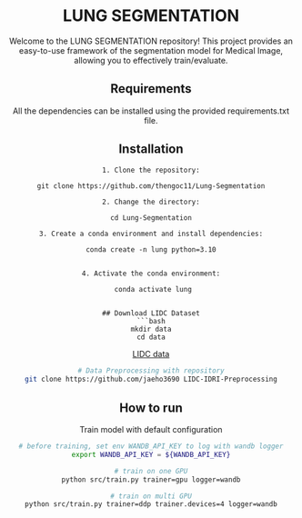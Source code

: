 <div align="center">

# LUNG SEGMENTATION
Welcome to the LUNG SEGMENTATION repository! This project provides an easy-to-use framework of the segmentation model for Medical Image, allowing you to  effectively train/evaluate.

## Requirements
All the dependencies can be installed using the provided requirements.txt file.
## Installation
```bash
1. Clone the repository:
   ```
    git clone https://github.com/thengoc11/Lung-Segmentation
   ```
2. Change the directory:
  ```
    cd Lung-Segmentation
  ```
3. Create a conda environment and install dependencies:

   ```
    conda create -n lung python=3.10
   ```

4. Activate the conda environment:

   ```
     conda activate lung
   ```

## Download LIDC Dataset
```bash
mkdir data
cd data
```

[LIDC data](https://wiki.cancerimagingarchive.net/pages/viewpage.action?pageId=1966254&fbclid=IwAR1vDkrpq0IJN8KwPT2Fft1GJ4bFPiMqXp4p08eEfOaUYofS-88pnNF_Z7g)

```bash
# Data Preprocessing with repository
git clone https://github.com/jaeho3690 LIDC-IDRI-Preprocessing
```


## How to run

Train model with default configuration

```bash
# before training, set env WANDB_API_KEY to log with wandb logger
export WANDB_API_KEY = ${WANDB_API_KEY}

# train on one GPU
python src/train.py trainer=gpu logger=wandb

# train on multi GPU
python src/train.py trainer=ddp trainer.devices=4 logger=wandb
